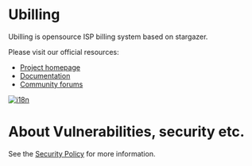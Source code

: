 Ubilling
========

Ubilling is opensource ISP billing system based on stargazer.

Please visit our official resources:

  * [Project homepage](https://ubilling.net.ua)
  * [Documentation](https://wiki.ubilling.net.ua)
  * [Community forums](http://local.com.ua/forum/forum/144-stargazer-ubilling/)

[![i18n](https://hosted.weblate.org/widgets/ubilling/-/svg-badge.svg)](https://hosted.weblate.org/engage/ubilling/)

About Vulnerabilities, security etc.
========

See the [Security Policy](SECURITY.md) for more information.
